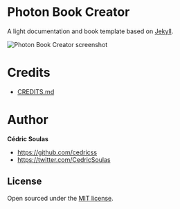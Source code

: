 # Photon Book Creator

A light documentation and book template based on [Jekyll](https://jekyllrb.com/).

![Photon Book Creator screenshot](https://github.com/github/photon-book-creator/blob/master/img/photon-book-creator.png)

# Credits

- [CREDITS.md](CREDITS.md)

# Author

**Cédric Soulas**
- <https://github.com/cedricss>
- <https://twitter.com/CedricSoulas>

## License

Open sourced under the [MIT license](LICENSE.md).